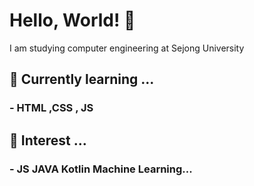 ### <h1> Hello, World! 👋</h1>
I am studying computer engineering at Sejong University

<h2>  🌱 Currently learning ...</h2>
  <h3>      - HTML ,CSS , JS</h3>
  
<h2>  💬 Interest ...</h2>
  <h3>      - JS JAVA Kotlin Machine Learning...  </h3>
  
<!--
**Lee-3-8/Lee-3-8** is a ✨ _special_ ✨ repository because its `README.md` (this file) appears on your GitHub profile.

Here are some ideas to get you started:

- 🔭 I’m currently working on ...
- 🌱 I’m currently learning ...
- 👯 I’m looking to collaborate on ...
- 🤔 I’m looking for help with ...
- 💬 Ask me about ...
- 📫 How to reach me: ...
- 😄 Pronouns: ...
- ⚡ Fun fact: ...
-->
